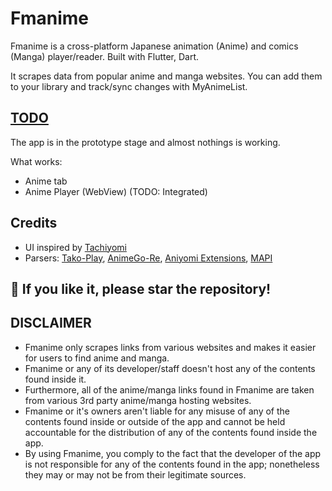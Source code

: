 # Fmanime

Fmanime is a cross-platform Japanese animation (Anime) and comics (Manga) player/reader. Built with Flutter, Dart.

It scrapes data from popular anime and manga websites. You can add them to your library and track/sync changes with MyAnimeList. 

## [TODO](https://github.com/Whimfoome/fmanime/projects/1)

The app is in the prototype stage and almost nothings is working.

What works:
- Anime tab
- Anime Player (WebView) (TODO: Integrated)

## Credits

- UI inspired by [Tachiyomi](https://github.com/tachiyomiorg/tachiyomi)
- Parsers: [Tako-Play](https://github.com/kaungsatthe1n/Tako-Play), [AnimeGo-Re](https://github.com/HQAnime/AnimeGo-Re), [Aniyomi Extensions](https://github.com/jmir1/aniyomi-extensions), [MAPI](https://github.com/Hecsall/MAPI) 

## 🌟 If you like it, please star the repository! 

## DISCLAIMER

- Fmanime only scrapes links from various websites and makes it easier for users to find anime and manga. 
- Fmanime or any of its developer/staff doesn't host any of the contents found inside it. 
- Furthermore, all of the anime/manga links found in Fmanime are taken from various 3rd party anime/manga hosting websites.
- Fmanime or it's owners aren't liable for any misuse of any of the contents found inside or outside of the app and cannot be held accountable for the distribution of any of the contents found inside the app. 
- By using Fmanime, you comply to the fact that the developer of the app is not responsible for any of the contents found in the app; nonetheless they may or may not be from their legitimate sources. 
